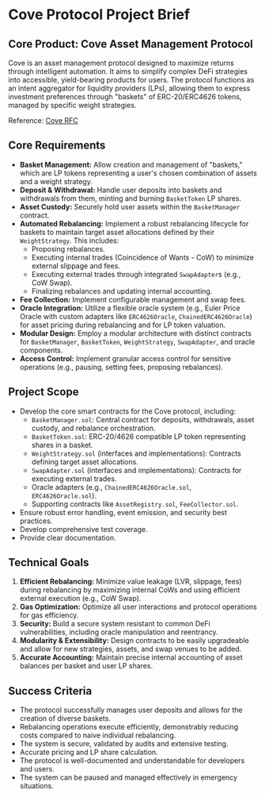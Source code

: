# Cove Protocol Project Brief

## Core Product: Cove Asset Management Protocol

Cove is an asset management protocol designed to maximize returns through intelligent automation. It aims to simplify
complex DeFi strategies into accessible, yield-bearing products for users. The protocol functions as an intent
aggregator for liquidity providers (LPs), allowing them to express investment preferences through "baskets" of
ERC-20/ERC4626 tokens, managed by specific weight strategies.

Reference: [Cove RFC](https://docs.cove.finance/technical/cove/rfc)

## Core Requirements

- **Basket Management:** Allow creation and management of "baskets," which are LP tokens representing a user's chosen
  combination of assets and a weight strategy.
- **Deposit & Withdrawal:** Handle user deposits into baskets and withdrawals from them, minting and burning
  `BasketToken` LP shares.
- **Asset Custody:** Securely hold user assets within the `BasketManager` contract.
- **Automated Rebalancing:** Implement a robust rebalancing lifecycle for baskets to maintain target asset allocations
  defined by their `WeightStrategy`. This includes:
  - Proposing rebalances.
  - Executing internal trades (Coincidence of Wants - CoW) to minimize external slippage and fees.
  - Executing external trades through integrated `SwapAdapter`s (e.g., CoW Swap).
  - Finalizing rebalances and updating internal accounting.
- **Fee Collection:** Implement configurable management and swap fees.
- **Oracle Integration:** Utilize a flexible oracle system (e.g., Euler Price Oracle with custom adapters like
  `ERC4626Oracle`, `ChainedERC4626Oracle`) for asset pricing during rebalancing and for LP token valuation.
- **Modular Design:** Employ a modular architecture with distinct contracts for `BasketManager`, `BasketToken`,
  `WeightStrategy`, `SwapAdapter`, and oracle components.
- **Access Control:** Implement granular access control for sensitive operations (e.g., pausing, setting fees, proposing
  rebalances).

## Project Scope

- Develop the core smart contracts for the Cove protocol, including:
  - `BasketManager.sol`: Central contract for deposits, withdrawals, asset custody, and rebalance orchestration.
  - `BasketToken.sol`: ERC-20/4626 compatible LP token representing shares in a basket.
  - `WeightStrategy.sol` (interfaces and implementations): Contracts defining target asset allocations.
  - `SwapAdapter.sol` (interfaces and implementations): Contracts for executing external trades.
  - Oracle adapters (e.g., `ChainedERC4626Oracle.sol`, `ERC4626Oracle.sol`).
  - Supporting contracts like `AssetRegistry.sol`, `FeeCollector.sol`.
- Ensure robust error handling, event emission, and security best practices.
- Develop comprehensive test coverage.
- Provide clear documentation.

## Technical Goals

1.  **Efficient Rebalancing:** Minimize value leakage (LVR, slippage, fees) during rebalancing by maximizing internal
    CoWs and using efficient external execution (e.g., CoW Swap).
2.  **Gas Optimization:** Optimize all user interactions and protocol operations for gas efficiency.
3.  **Security:** Build a secure system resistant to common DeFi vulnerabilities, including oracle manipulation and
    reentrancy.
4.  **Modularity & Extensibility:** Design contracts to be easily upgradeable and allow for new strategies, assets, and
    swap venues to be added.
5.  **Accurate Accounting:** Maintain precise internal accounting of asset balances per basket and user LP shares.

## Success Criteria

- The protocol successfully manages user deposits and allows for the creation of diverse baskets.
- Rebalancing operations execute efficiently, demonstrably reducing costs compared to naive individual rebalancing.
- The system is secure, validated by audits and extensive testing.
- Accurate pricing and LP share calculation.
- The protocol is well-documented and understandable for developers and users.
- The system can be paused and managed effectively in emergency situations.
